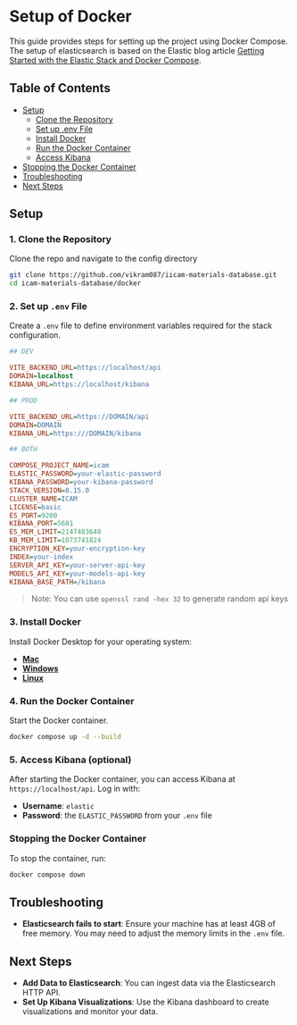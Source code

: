 # Setup of Docker

This guide provides steps for setting up the project using Docker Compose. The setup of elasticsearch is based on the Elastic blog article [Getting Started with the Elastic Stack and Docker Compose](https://www.elastic.co/blog/getting-started-with-the-elastic-stack-and-docker-compose).


## Table of Contents
- [Setup](#setup)
  - [Clone the Repository](#1-clone-the-repository)
  - [Set up .env File](#2-set-up-env-file)
  - [Install Docker](#3-install-docker)
  - [Run the Docker Container](#4-run-the-docker-container)
  - [Access Kibana](#5-access-kibana-optional)
- [Stopping the Docker Container](#stopping-the-docker-container)
- [Troubleshooting](#troubleshooting)
- [Next Steps](#next-steps)

## Setup

### 1. Clone the Repository

Clone the repo and navigate to the config directory

   ```bash
   git clone https://github.com/vikram087/iicam-materials-database.git
   cd icam-materials-database/docker
   ```

### 2. Set up `.env` File

Create a `.env` file to define environment variables required for the stack configuration.

   ```ini
   ## DEV

   VITE_BACKEND_URL=https://localhost/api
   DOMAIN=localhost
   KIBANA_URL=https://localhost/kibana

   ## PROD

   VITE_BACKEND_URL=https://DOMAIN/api
   DOMAIN=DOMAIN
   KIBANA_URL=https:///DOMAIN/kibana

   ## BOTH

   COMPOSE_PROJECT_NAME=icam
   ELASTIC_PASSWORD=your-elastic-password
   KIBANA_PASSWORD=your-kibana-password
   STACK_VERSION=8.15.0
   CLUSTER_NAME=ICAM
   LICENSE=basic
   ES_PORT=9200
   KIBANA_PORT=5601
   ES_MEM_LIMIT=2147483648
   KB_MEM_LIMIT=1073741824
   ENCRYPTION_KEY=your-encryption-key
   INDEX=your-index
   SERVER_API_KEY=your-server-api-key
   MODELS_API_KEY=your-models-api-key
   KIBANA_BASE_PATH=/kibana
   ```

   > Note: You can use `openssl rand -hex 32` to generate random api keys

### 3. Install Docker

Install Docker Desktop for your operating system:

- **[Mac](https://docs.docker.com/desktop/install/mac-install/)**
- **[Windows](https://docs.docker.com/desktop/install/windows-install/)**
- **[Linux](https://docs.docker.com/desktop/install/linux/)**

### 4. Run the Docker Container

Start the Docker container.

   ```bash
   docker compose up -d --build
   ```

### 5. Access Kibana (optional)

After starting the Docker container, you can access Kibana at `https://localhost/api`. Log in with:

   - **Username**: `elastic`
   - **Password**: the `ELASTIC_PASSWORD` from your `.env` file


### Stopping the Docker Container

To stop the container, run:

   ```bash
   docker compose down
   ```

## Troubleshooting

- **Elasticsearch fails to start**: Ensure your machine has at least 4GB of free memory. You may need to adjust the memory limits in the `.env` file.

## Next Steps

- **Add Data to Elasticsearch**: You can ingest data via the Elasticsearch HTTP API.
- **Set Up Kibana Visualizations**: Use the Kibana dashboard to create visualizations and monitor your data.